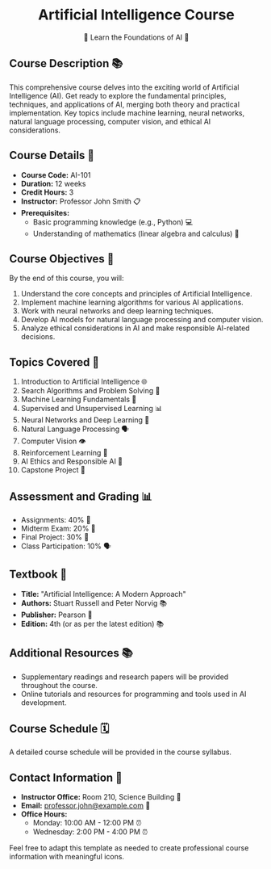 <div align="center">

# Artificial Intelligence Course

🤖 Learn the Foundations of AI 🧠

</div>

## Course Description 📚

This comprehensive course delves into the exciting world of Artificial Intelligence (AI). Get ready to explore the fundamental principles, techniques, and applications of AI, merging both theory and practical implementation. Key topics include machine learning, neural networks, natural language processing, computer vision, and ethical AI considerations.

## Course Details 📅

- **Course Code:** AI-101
- **Duration:** 12 weeks
- **Credit Hours:** 3
- **Instructor:** Professor John Smith 📋
- **Prerequisites:** 
  - Basic programming knowledge (e.g., Python) 💻
  - Understanding of mathematics (linear algebra and calculus) 🧮

## Course Objectives 🎯

By the end of this course, you will:

1. Understand the core concepts and principles of Artificial Intelligence.
2. Implement machine learning algorithms for various AI applications.
3. Work with neural networks and deep learning techniques.
4. Develop AI models for natural language processing and computer vision.
5. Analyze ethical considerations in AI and make responsible AI-related decisions.

## Topics Covered 📝

1. Introduction to Artificial Intelligence 🌐
2. Search Algorithms and Problem Solving 🧩
3. Machine Learning Fundamentals 🤖
4. Supervised and Unsupervised Learning 📊
5. Neural Networks and Deep Learning 🧠
6. Natural Language Processing 🗣️
7. Computer Vision 👁️
8. Reinforcement Learning 🔄
9. AI Ethics and Responsible AI 🤝
10. Capstone Project 🚀

## Assessment and Grading 📊

- Assignments: 40% 📝
- Midterm Exam: 20% 📖
- Final Project: 30% 📂
- Class Participation: 10% 🗣️

## Textbook 📖

- **Title:** "Artificial Intelligence: A Modern Approach"
- **Authors:** Stuart Russell and Peter Norvig 📚
- **Publisher:** Pearson 🏢
- **Edition:** 4th (or as per the latest edition) 📚

## Additional Resources 📚

- Supplementary readings and research papers will be provided throughout the course.
- Online tutorials and resources for programming and tools used in AI development.

## Course Schedule 🗓️

A detailed course schedule will be provided in the course syllabus.

## Contact Information 📧

- **Instructor Office:** Room 210, Science Building 🏢
- **Email:** professor.john@example.com 📧
- **Office Hours:** 
  - Monday: 10:00 AM - 12:00 PM ⏰
  - Wednesday: 2:00 PM - 4:00 PM ⏰

Feel free to adapt this template as needed to create professional course information with meaningful icons.
